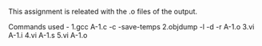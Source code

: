 This assignment is releated with the .o files of the output.

Commands used - 
   1.gcc A-1.c -c -save-temps
   2.objdump -l -d -r A-1.o
   3.vi A-1.i
   4.vi A-1.s
   5.vi A-1.o
